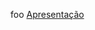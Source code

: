 foo
[Apresentação](https://docs.google.com/presentation/d/1m38DRAScZAMvQHnmcwpYgRq9u7V32LJv1duC01vuDtA/edit?usp=sharing)

